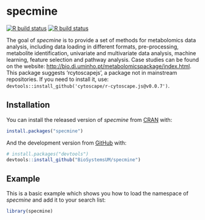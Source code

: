 
<!-- README.md is generated from README.Rmd. Please edit that file -->

# specmine

<!-- badges: start -->

[![R build
status](https://github.com/BioSystemsUM/specmine/workflows/R-CMD-check/badge.svg)](https://github.com/BioSystemsUM/specmine/actions)
[![R build
status](https://github.com/BioSystemsUM/specmine/workflows/CRAN/badge.svg)](https://github.com/BioSystemsUM/specmine/actions)
<!-- badges: end -->

The goal of *specmine* is to provide a set of methods for metabolomics
data analysis, including data loading in different formats,
pre-processing, metabolite identification, univariate and multivariate
data analysis, machine learning, feature selection and pathway analysis.
Case studies can be found on the website:
<http://bio.di.uminho.pt/metabolomicspackage/index.html>. This package
suggests ‘rcytoscapejs’, a package not in mainstream repositories. If
you need to install it, use:
`devtools::install_github('cytoscape/r-cytoscape.js@v0.0.7')`.

## Installation

You can install the released version of *specmine* from
[CRAN](https://CRAN.R-project.org) with:

``` r
install.packages("specmine")
```

And the development version from [GitHub](https://github.com/) with:

``` r
# install.packages("devtools")
devtools::install_github("BioSystemsUM/specmine")
```

## Example

This is a basic example which shows you how to load the namespace of
*specmine* and add it to your search list:

``` r
library(specmine)
```
